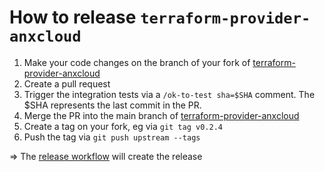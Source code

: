 # How to release `terraform-provider-anxcloud`

1. Make your code changes on the branch of your fork of [terraform-provider-anxcloud](https://github.com/anexia-it/terraform-provider-anxcloud)
1. Create a pull request
1. Trigger the integration tests via a `/ok-to-test sha=$SHA` comment. The $SHA represents the last commit in the PR.
1. Merge the PR into the main branch of [terraform-provider-anxcloud](https://github.com/anexia-it/terraform-provider-anxcloud)
1. Create a tag on your fork, eg via `git tag v0.2.4`
1. Push the tag via `git push upstream --tags` 

=> The [release workflow](https://github.com/anexia-it/terraform-provider-anxcloud/blob/main/.github/workflows/release.yml) will create the release
